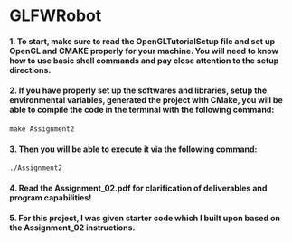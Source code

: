 # GLFWRobot
#### 1. To start, make sure to read the OpenGLTutorialSetup file and set up OpenGL and CMAKE properly for your machine. You will need to know how to use basic shell commands and pay close attention to the setup directions.
#### 2. If you have properly set up the softwares and libraries, setup the environmental variables, generated the project with CMake, you will be able to compile the code in the terminal with the following command:
``
make Assignment2
``
#### 3. Then you will be able to execute it via the following command:
``
./Assignment2
``
#### 4. Read the Assignment_02.pdf for clarification of deliverables and program capabilities!
#### 5. For this project, I was given starter code which I built upon based on the Assignment_02 instructions. 
